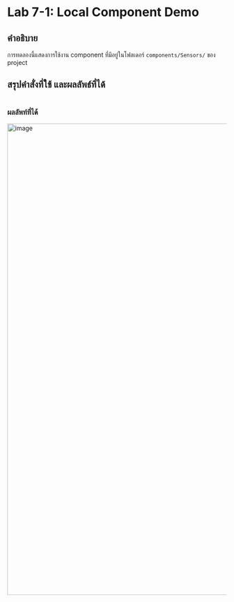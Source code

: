 # Lab 7-1: Local Component Demo

## คำอธิบาย
การทดลองนี้แสดงการใช้งาน component ที่มีอยู่ในโฟลเดอร์ `components/Sensors/` ของ project


## สรุปคำสั่งที่ใช้ และผลลัพธ์ที่ได้
```c

```

### ผลลัพท์ที่ได้
<img width="1919" height="1079" alt="image" src="https://github.com/user-attachments/assets/8db584e8-c2cb-48f7-a901-30ab913cbb2a" />


